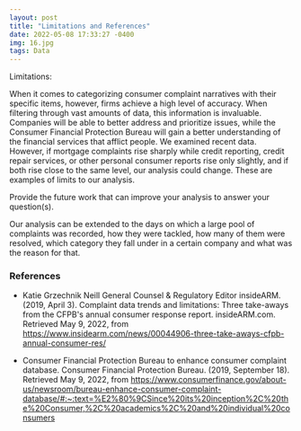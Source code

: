 ```yaml
---
layout: post
title: "Limitations and References"
date: 2022-05-08 17:33:27 -0400
img: 16.jpg
tags: Data
---
```

Limitations:

When it comes to categorizing consumer complaint narratives with their specific items, however, firms achieve a high level of accuracy. When filtering through vast amounts of data, this information is invaluable. Companies will be able to better address and prioritize issues, while the Consumer Financial Protection Bureau will gain a better understanding of the financial services that afflict people.
We examined recent data. However, if mortgage complaints rise sharply while credit reporting, credit repair services, or other personal consumer reports rise only slightly, and if both rise close to the same level, our analysis could change. These are examples of limits to our analysis.

Provide the future work that can improve your analysis to answer your question(s). 

Our analysis can be extended to the days on which a large pool of complaints was recorded, how they were tackled, how many of them were resolved, which category they fall under in a certain company and what was the reason for that.


### References
- Katie Grzechnik Neill General Counsel &amp; Regulatory Editor insideARM. (2019, April 3). Complaint data trends and limitations: Three take-aways from the CFPB's annual consumer response report. insideARM.com. Retrieved May 9, 2022, from https://www.insidearm.com/news/00044906-three-take-aways-cfpb-annual-consumer-res/

- Consumer Financial Protection Bureau to enhance consumer complaint database. Consumer Financial Protection Bureau. (2019, September 18). Retrieved May 9, 2022, from https://www.consumerfinance.gov/about-us/newsroom/bureau-enhance-consumer-complaint-database/#:~:text=%E2%80%9CSince%20its%20inception%2C%20the%20Consumer,%2C%20academics%2C%20and%20individual%20consumers 